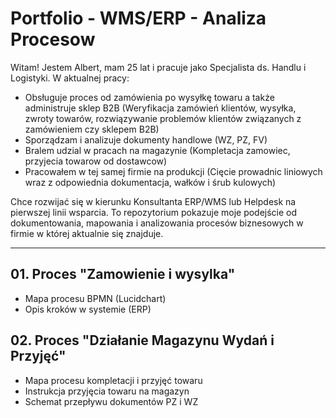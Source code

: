 # Portfolio - WMS/ERP - Analiza Procesow

Witam! Jestem Albert, mam 25 lat i pracuje jako Specjalista ds. Handlu i Logistyki. W aktualnej pracy:

- Obsługuje proces od zamówienia po wysyłkę towaru a także administruje sklep B2B (Weryfikacja zamówień klientów, wysyłka, zwroty towarów, rozwiązywanie problemów klientów związanych z zamówieniem czy sklepem B2B)
- Sporządzam i analizuje dokumenty handlowe (WZ, PZ, FV)
- Bralem udzial w pracach na magazynie (Kompletacja zamowiec, przyjecia towarow od dostawcow)
- Pracowałem w tej samej firmie na produkcji (Cięcie prowadnic liniowych wraz z odpowiednia dokumentacja, wałków i śrub kulowych)

Chce rozwijać się w kierunku Konsultanta ERP/WMS lub Helpdesk na pierwszej linii wsparcia. To repozytorium pokazuje moje podejście od dokumentowania, mapowania i analizowania procesów biznesowych w firmie w której aktualnie się znajduje.

---

## 01. Proces "Zamowienie i wysylka"

- Mapa procesu BPMN (Lucidchart)
- Opis kroków w systemie (ERP)

## 02. Proces "Działanie Magazynu Wydań i Przyjęć"

- Mapa procesu kompletacji i przyjęć towaru
- Instrukcja przyjęcia towaru na magazyn
- Schemat przepływu dokumentów PZ i WZ

